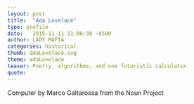 ```yaml
---
layout: post
title:  "Ada Lovelace"
type: profile
date:   2015-11-11 21:06:38 -0500
author: LADY MAFIA
categories: historical
thumb: adaLovelace.svg
theme: adaLovelace
teaser: Poetry, algorithms, and one futuristic calculator
quote:
---
```

Computer by Marco Galtarossa from the Noun Project
